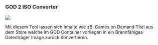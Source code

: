 <h3>GOD 2 ISO Converter</h3>

<img src="https://digiex.net/attachments/god2iso-jpg.5779"/></img>

Mit diesem Tool lassen sich Inhalte wie zB. Games on Demand Titel aus dem Store
welche im GOD Container vorliegen in ein Brennfähiges Datenträger Image zurück Konvertieren. 
